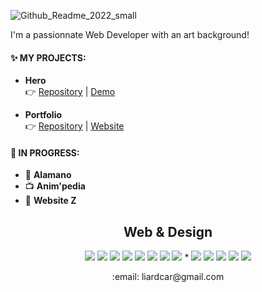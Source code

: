 ![Github_Readme_2022_small](https://user-images.githubusercontent.com/65663844/150649071-c2273d51-d2ac-4fa1-9d7b-66ca8551738b.png)  

I'm a passionnate Web Developer with an art background!

#### :sparkles: MY PROJECTS:

- __Hero__  
👉 [Repository](https://github.com/Caro-L-dev/Hero) | [Demo](https://www.youtube.com/watch?v=yRnSeJcDcPs&t=2751s)  

- __Portfolio__  
👉 [Repository](https://github.com/Caro-L-dev/Portfolio-Gatsby) | [Website](https://stupefied-rosalind-49511b.netlify.app/)

#### :construction: IN PROGRESS:

- 🦙 __Alamano__  
- :tv: __Anim'pedia__
- :frog: __Website Z__

<h2 align="center">Web & Design</h2>
<p align="center">
<img src="https://img.shields.io/badge/HTML5-E34F26?style=flat&logo=html5&logoColor=white"/>
<img src="https://img.shields.io/badge/CSS3-1572B6?style=flat&logo=css3&logoColor=white"/>
<img src="https://img.shields.io/badge/Sass-CC6699?style=flat&logo=sass&logoColor=white"/>
<img src="https://img.shields.io/badge/JavaScript-323330?style=flat&logo=javascript&logoColor=F7DF1E"/>
<img src="https://img.shields.io/badge/React-20232A?style=flat&logo=react&logoColor=61DAFB"/>
<img src="https://img.shields.io/badge/-Vue-4fc08d?style=flat&logo=vuedotjs&logoColor=fff"/>
<img src="https://img.shields.io/badge/Node.js-43853D?style=flat&logo=node.js&logoColor=white"/>
<img src="https://img.shields.io/badge/TypeScript-007ACC?style=flat&logo=typescript&logoColor=white"/>
<span>*</span>
<img src="https://img.shields.io/badge/-Photoshop-31A8FF?style=flat&logo=adobe-photoshop&logoColor=white"/>
<img src="https://img.shields.io/badge/-Illustrator-FF9A00?style=flat&logo=adobe-illustrator&logoColor=black"/>
<img src="https://img.shields.io/badge/Adobe%20After%20Effects-9999FF.svg?style=flate&logo=Adobe%20After%20Effects&logoColor=white"/>
<img src="https://img.shields.io/badge/figma-%23F24E1E.svg?style=flate&logo=figma&logoColor=white"/>
<img src="https://img.shields.io/badge/Krita-203759?style=flat&logo=krita&logoColor=EEF37B"/>
</p>

<p align="center"> :email: liardcar@gmail.com</p>
